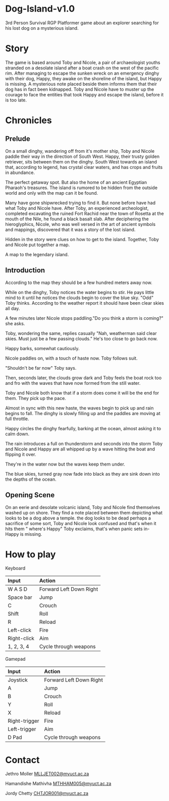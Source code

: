 # Dog-Island-v1.0
3rd Person Survival RGP Platformer game about an explorer searching for his lost dog on a mysterious island.

<a name="Story"></a>
# Story

The game is based around Toby and Nicole, a pair of archaeologist youths stranded on a desolate island after a boat crash on the west of the pacific rim. After managing to escape the sunken wreck on an emergency dinghy with their dog, Happy, they awake on the shoreline of the island, but Happy is missing. A mysterious note placed beside them informs them that their dog has in fact been kidnapped. Toby and Nicole have to muster up the courage to face the entities that took Happy and escape the island, before it is too late.

<a name="Chronicles"></a>
# Chronicles

## Prelude

On a small dinghy, wandering off from it's mother ship, Toby and Nicole paddle their way in the direction of South West.
Happy, their trusty golden retriever, sits between them on the dinghy.
South West towards an island that, according to legend, has crystal clear waters, and has crops and fruits in abundance.

The perfect getaway spot. But also the home of an ancient Egyptian Pharaoh's treasures.
The island is rumored to be hidden from the outside world and only with the map can it be found.

Many have gone shipwrecked trying to find it. But none before have had what Toby and Nicole have.
After Toby, an experienced archeologist, completed excavating the ruined Fort Rachid near the town of Rosetta at the mouth of the Nile, he found a black basalt slab.
After deciphering the hieroglyphics, Nicole, who was well versed in the art of ancient symbols and mappings, discovered that it was a story of the lost island.

Hidden in the story were clues on how to get to the island. Together, Toby and Nicole put together a map.

A map to the legendary island.

## Introduction

According to the map they should be a few hundred meters away now.

While on the dinghy, Toby notices the water begins to stir. He pays little mind to it until he notices the clouds begin to cover the blue sky.
"Odd" Toby thinks. According to the weather report it should have been clear skies all day.

A few minutes later Nicole stops paddling."Do you think a storm is coming?" she asks.

Toby, wondering the same, replies casually "Nah, weatherman said clear skies. Must just be a few passing clouds." He's too close to go back now.

Happy barks, somewhat cautiously.

Nicole paddles on, with a touch of haste now. Toby follows suit.

"Shouldn't be far now" Toby says.

Then, seconds later, the clouds grow dark and Toby feels the boat rock too and fro with the waves that have now formed from the still water.

Toby and Nicole both know that if a storm does come it will be the end for them. They pick up the pace.

Almost in sync with this new haste, the waves begin to pick up and rain begins to fall. The dinghy is slowly filling up and the paddles are moving at full throttle.

Happy circles the dinghy fearfully, barking at the ocean, almost asking it to calm down.

The rain introduces a full on thunderstorm and seconds into the storm Toby and Nicole and Happy are all whipped up by a wave hitting the boat and flipping it over.

They're in the water now but the waves keep them under.

The blue skies, turned gray now fade into black as they are sink down into the depths of the ocean.

## Opening Scene

On an eerie and desolate volcanic island, Toby and Nicole find
themselves washed up on shore. They find a note placed between them
depicting what looks to be a dog above a temple. the dog looks to be dead perhaps
a sacrifice of some sort, Toby and Nicole look confused and that's when it hits them
 " where's Happy" Toby exclaims, that's when panic sets in- Happy is missing.

<a name="play"></a>
# How to play

  Keyboard

  | Input | Action |
  | :------------- | :------------- |
  | W A S D | Forward Left Down Right |
  | Space bar | Jump |
  | C | Crouch |
  | Shift | Roll |
  | R | Reload |
  | Left-click |Fire |
  | Right-click |Aim |
  | 1, 2, 3, 4 | Cycle through weapons |



  Gamepad

  | Input | Action |
  | :------------- | :------------- |
  | Joystick | Forward Left Down Right |
  | A | Jump |
  | B | Crouch |
  | Y | Roll |
  | X | Reload |
  | Right-trigger | Fire |
  | Left-trigger | Aim |
  | D Pad | Cycle through weapons |
  
<a name="Contact"></a>  
# Contact

Jethro Moller
MLLJET002@myuct.ac.za

Hamandishe Mathivha
MTHHAM005@myuct.ac.za

Jordy Chetty
CHTJOR001@myuct.ac.za
